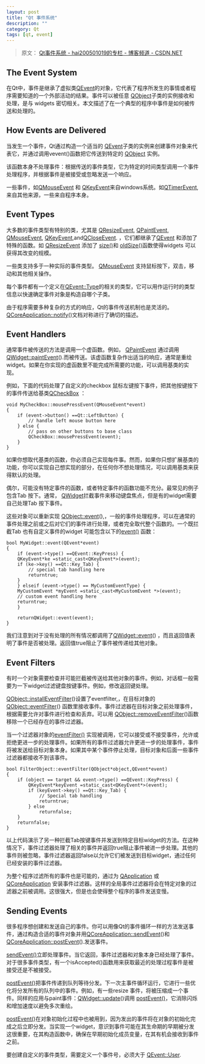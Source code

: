 ```yaml
---
layout: post
title: "Qt 事件系统"
description: ""
category: Qt
tags: [qt, event]
--- 
```


> 原文： [Qt事件系统 - hai200501019的专栏 - 博客频道 - CSDN.NET](http://blog.csdn.net/hai200501019/article/details/9294631)

## The Event System

在Qt中，事件是继承了虚拟类[QEvent](http://qt-project.org/doc/qt-5.0/qtcore/qevent.html)的对象，它代表了程序所发生的事情或者程序需要知道的一个外部活动的结果。事件可以被任意  [QObject](http://qt-project.org/doc/qt-5.0/qtcore/qobject.html)子类的实例接收和处理，是与 widgets 密切相关。本文描述了在一个典型的程序中事件是如何被传送和处理的。

<!--more-->

## How Events are Delivered 

当发生一个事件，Qt通过构造一个适当的 [QEvent](http://qt-project.org/doc/qt-5.0/qtcore/qevent.html)子类的实例来创建事件对象来代表它，并通过调用vevent()函数把它传送到特定的 [QObject](http://qt-project.org/doc/qt-5.0/qtcore/qobject.html) 实例。

该函数本身不处理事件：根据传送的事件类型，它为特定的时间类型调用一个事件处理程序，并根据事件是被接受或忽略发送一个响应。

一些事件，如[QMouseEvent](http://qt-project.org/doc/qt-5.0/qtgui/qmouseevent.html) 和 [QKeyEvent](http://qt-project.org/doc/qt-5.0/qtgui/qkeyevent.html)来自windows系统。如[QTimerEvent](http://qt-project.org/doc/qt-5.0/qtcore/qtimerevent.html), 来自其他来源，一些来自程序本身。

## Event Types 

大多数的事件类型有特别的类，尤其是 [QResizeEvent](http://qt-project.org/doc/qt-5.0/qtgui/qresizeevent.html), [QPaintEvent](http://qt-project.org/doc/qt-5.0/qtgui/qpaintevent.html), [QMouseEvent](http://qt-project.org/doc/qt-5.0/qtgui/qmouseevent.html), [QKeyEvent](http://qt-project.org/doc/qt-5.0/qtgui/qkeyevent.html),and[QCloseEvent](http://qt-project.org/doc/qt-5.0/qtgui/qcloseevent.html). ，它们都继承了[QEvent](http://qt-project.org/doc/qt-5.0/qtcore/qevent.html) 和添加了特殊的函数。如 [QResizeEvent](http://qt-project.org/doc/qt-5.0/qtgui/qresizeevent.html) 添加了 [size()](http://qt-project.org/doc/qt-5.0/qtgui/qresizeevent.html#size)和 [oldSize()](http://qt-project.org/doc/qt-5.0/qtgui/qresizeevent.html#oldSize)函数使得widgets 可以获得其改变的规模。

一些类支持多于一种实际的事件类型。 [QMouseEvent](http://qt-project.org/doc/qt-5.0/qtgui/qmouseevent.html) 支持鼠标按下，双击，移动和其他相关操作。

每个事件都有一个定义在[QEvent::Type](http://qt-project.org/doc/qt-5.0/qtcore/qevent.html#Type-enum)的相关的类型，它可以用作运行时的类型信息以快速确定事件对象是构造自哪个子类。

由于程序需要多种复杂的方式的响应，Qt的事件传送机制也是灵活的。[QCoreApplication::notify](http://qt-project.org/doc/qt-5.0/qtcore/qcoreapplication.html#notify)()文档对称进行了确切的描述。

## Event Handlers 

通常事件被传送的方法是调用一个虚函数。例如， [QPaintEvent](http://qt-project.org/doc/qt-5.0/qtgui/qpaintevent.html) 通过调用 [QWidget::paintEvent](http://qt-project.org/doc/qt-5.0/qtwidgets/qwidget.html#paintEvent)().而被传送。该虚函数复杂作出适当的响应，通常是重绘widget。如果在你实现的虚函数里不能完成所需要的功能，可以调用基类的实现。

例如，下面的代码处理了自定义的checkbox 鼠标左键按下事件，把其他按键按下的事件传送给基类[QCheckBox](http://qt-project.org/doc/qt-5.0/qtwidgets/qcheckbox.html) ：

	void MyCheckBox::mousePressEvent(QMouseEvent*event)
	{
	    if (event->button() ==Qt::LeftButton) {
	        // handle left mouse button here
	    } else {
	        // pass on other buttons to base class
	        QCheckBox::mousePressEvent(event);
	    }
	}

如果你想取代基类的函数，你必须自己实现每件事。然而，如果你只想扩展基类的功能，你可以实现自己想实现的部分，在任何你不想处理情况，可以调用基类来获得默认的处理。

偶尔，可能没有特定事件的函数，或者特定事件的函数功能不充分。最常见的例子包含Tab 按下。通常， [QWidget](http://qt-project.org/doc/qt-5.0/qtwidgets/qwidget.html)拦截事件来移动键盘焦点，但是有的widget需要自己处理Tab 按下事件。

这些对象可以重新实现 [QObject::event](http://qt-project.org/doc/qt-5.0/qtcore/qobject.html#event)(),，一般的事件处理程序，可以在通常的事件处理之前或之后对它们的事件进行处理，或者完全取代整个函数的。一个既拦截Tab 也有自定义事件的widget 可能包含以下的[event()](http://qt-project.org/doc/qt-5.0/qtcore/qobject.html#event) 函数：

	bool MyWidget::event(QEvent*event)
	{
	    if (event->type() ==QEvent::KeyPress) {
	    QKeyEvent*ke =static_cast<QKeyEvent*>(event);
	    if (ke->key() ==Qt::Key_Tab) {
	        // special tab handling here
	        returntrue;
	    }
	    } elseif (event->type() == MyCustomEventType) {
	    MyCustomEvent *myEvent =static_cast<MyCustomEvent *>(event);
	    // custom event handling here
	    returntrue;
	    }
	 
	    returnQWidget::event(event);
	}

我们注意到对于没有处理的所有情况都调用了[QWidget::event](http://qt-project.org/doc/qt-5.0/qtwidgets/qwidget.html#event)() ，而且返回值表明了事件是否被处理。返回值true阻止了事件被传递给其他对象。

## Event Filters 

有时一个对象需要检查并可能拦截被传送给其他对象的事件。例如，对话框一般需要为一下widget过滤键盘按键事件。例如，修改返回键处理。

[QObject::installEventFilter](http://qt-project.org/doc/qt-5.0/qtcore/qobject.html#installEventFilter)()设置了eventfilter,，在目标对象的[QObject::eventFilter](http://qt-project.org/doc/qt-5.0/qtcore/qobject.html#eventFilter)() 函数里接收事件。事件过滤器在目标对象之前处理事件，根据需要允许对事件进行检查和丢弃。可以用 [QObject::removeEventFilter](http://qt-project.org/doc/qt-5.0/qtcore/qobject.html#removeEventFilter)()函数移除一个已经存在的事件过滤器。

当一个过滤器对象的[eventFilter()](http://qt-project.org/doc/qt-5.0/qtcore/qobject.html#eventFilter) 实现被调用，它可以接受或不接受事件，允许或拒绝更进一步的处理事件。如果所有的事件过滤器允许更进一步的处理事件，事件将被发送给目标对象本身。如果其中某个事件停止处理，目标对象和后面一些事件过滤器都接收不到该事件。

	bool FilterObject::eventFilter(QObject*object,QEvent*event)
	{
	    if (object == target && event->type() ==QEvent::KeyPress) {
	        QKeyEvent*keyEvent =static_cast<QKeyEvent*>(event);
	        if (keyEvent->key() ==Qt::Key_Tab) {
	            // Special tab handling
	            returntrue;
	        } else
	            returnfalse;
	    }
	    returnfalse;
	}

以上代码演示了另一种拦截Tab按键事件并发送到特定目标widget的方法。在这种情况下，事件过滤器处理了相关的事件并返回true阻止事件被进一步处理。其他的事件则被忽略，事件过滤器返回false以允许它们被发送到目标widget，通过任何已经安装的事件过滤器。

为整个程序过滤所有的事件也是可能的，通过为 [QApplication](http://qt-project.org/doc/qt-5.0/qtwidgets/qapplication.html) 或[QCoreApplication](http://qt-project.org/doc/qt-5.0/qtcore/qcoreapplication.html) 安装事件过滤器。这样的全局事件过滤器将会在特定对象的过滤器之前被调用。这很强大，但是也会使得整个程序的事件发送变慢。

## Sending Events 

很多程序想创建和发送自己的事件。你可以用像Qt的事件循环一样的方法发送事件，通过构造合适的事件对象并用[QCoreApplication::sendEvent](http://qt-project.org/doc/qt-5.0/qtcore/qcoreapplication.html#sendEvent)()和[QCoreApplication::postEvent](http://qt-project.org/doc/qt-5.0/qtcore/qcoreapplication.html#postEvent)().发送事件。

[sendEvent()](http://qt-project.org/doc/qt-5.0/qtcore/qcoreapplication.html#sendEvent)立即处理事件。当它返回，事件过滤器和对象本身已经处理了事件。对于很多事件类型，有一个isAccepted()函数用来获取最近的处理过程事件是被接受还是不被接受。

[postEvent()](http://qt-project.org/doc/qt-5.0/qtcore/qcoreapplication.html#postEvent)把事件传递到队列等待分发。下一次主事件循环运行，它进行一些优化将分发所有的队列中的事件。例如，有一些resize 事件，将被压缩成一个事件。同样的应用与paint事件：[QWidget::update](http://qt-project.org/doc/qt-5.0/qtwidgets/qwidget.html#update)()调用 [postEvent()](http://qt-project.org/doc/qt-5.0/qtcore/qcoreapplication.html#postEvent)，它消除闪烁和增加速度以避免多次重绘。

[postEvent()](http://qt-project.org/doc/qt-5.0/qtcore/qcoreapplication.html#postEvent)在对象初始化过程中也被用到，因为发出的事件将在对象的初始化完成之后立即分发。当实现一个widget，意识到事件可能在其生命期的早期被分发这很重要，在其构造函数中，确保在早期初始化成员变量，在其有机会接收到事件之前。

要创建自定义的事件类型，需要定义一个事件号，必须大于 [QEvent::User](http://qt-project.org/doc/qt-5.0/qtcore/qevent.html#Type-enum).

